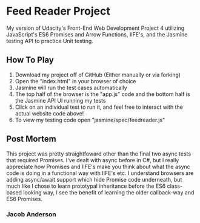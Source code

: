 # Feed Reader Project

My version of Udacity's Front-End Web Development Project 4 utilizing JavaScript's ES6 Promises and Arrow Functions, IIFE's, and the Jasmine testing API to practice Unit testing.

## How To Play

1. Download my project off of GitHub (Either manually or via forking)
2. Open the "index.html" in your browser of choice
3. Jasmine will run the test cases automatically
4. The top half of the browser is the "app.js" code and the bottom half is the Jasmine API UI running my tests
5. Click on an individual test to run it, and feel free to interact with the actual website code above!
6. To view my testing code open "jasmine/spec/feedreader.js"

## Post Mortem

This project was pretty straightfoward other than the final two async tests that required Promises. I've dealt with async before in C#, but I really appreciate how Promises and IIFE's make you think about what the async code is doing in a functional way with IIFE's etc. I understand browsers are adding async/await support which hide Promise code underneath, but much like I chose to learn prototypal inheritance before the ES6 class-based looking way, I see the benefit of learning the older callback-way and ES6 Promises.

### Jacob Anderson